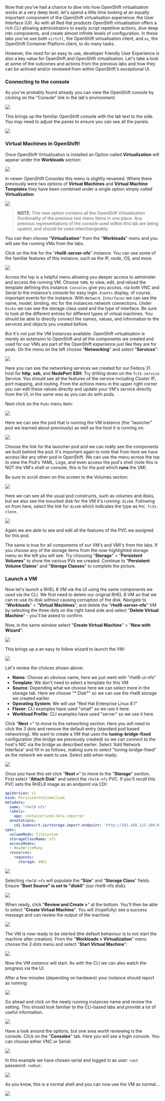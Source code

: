 Now that you've had a chance to dive into how OpenShift virtualisation works at a very deep level, let's spend a little time looking at an equally important component of the OpenShift virtualisation experience: the User Interface (UI). As with all Red Hat products OpenShift virtualisation offers a rich CLI allowing administrators to easily script repetitive actions, dive deep into components, and create almost infinite levels of configuration. In these labs you've use both `virtctl`, the OpenShift virtualisation client, and `oc`, the OpenShift Container Platform client, to do many tasks.

However, the need for an easy to use, developer friendly User Experience is also a key value for OpenShift and OpenShift virtualisation. Let's take a look at some of the outcomes and actions from the previous labs and how they can be achived and/or reviewed from within OpenShift's exceptional UI.

### Connecting to the console
As you've probably found already you can view the OpenShift console by clicking on the "Console" link in the lab's environment:

<img src="img/console-1.png"/>

This brings up the familiar OpenShift console with the lab text to the side. You may need to adjust the panes to ensure you can see all the panels.

<img src="img/console-2.png"/>

### Virtual Machines in OpenShift!

Once OpenShift Virtualization is installed an Option called **Virtualization** will appear under the **Workloads** section:

<img src="img/ocpvirt-dashboard.png"/>

In newer OpenShift Consoles this menu is slightly renamed. Where there previously were two options of **Virtual Machines** and **Virtual Machine Templates** they have been combined under a single option simply called **Virtualization**:

<img src="img/virt-45-console.png"/>

>**NOTE**: This new option contains all the OpenShift Virtualization finctionality of the previous two menu items in one place. Any previous representations of the console used within this lab are being upated, and should be used interchangeably.

You can then choose "**Virtualization**" from the "**Workloads**" menu and you will see the running VMs from the labs. 

Click on the link for the "**rhel8-server-nfs**" instance. You can see some of the familiar features of this instance, such as the IP, node, OS, and more.

<img src="img/console-4.png"/>

Across the top is a helpful menu allowing you deeper access to administer and access the running VM. Choose `YAML` to view, edit, and reload the template defining this instance. `Consoles` give you access, via both VNC and Serial to the instance's console for easy login. `Events` display, of course, important events for the instance. With `Network Interfaces` we can see the name, model, binding, etc for the instances network connections. Under `Disks` we can see the storage class used and the type of interface. Be sure to look at the different entries for different types of virtual machines. You should be able to directly connect the names, values, and information to the services and objects you created before.

But it's not just the VM instances available. OpenShift virtualisation is merely an extension to OpenShift and all the components we created and used for our VMs are part of the OpenShift experience just like they are for pods. On the menu on the left choose "**Networking**" and select "**Services**":

<img src="img/console-5.png"/>

Here you can see the networking services we created for our Fedora 31 host for **http**, **ssh**, and  **NodePort SSH**. Try drilling down on the `fc31-service` Service. You should see all the features of the service  including Cluster IP, port mapping, and routing. From the actions menu in the upper right corner you can edit these values directly and update your VM's service directly from the UI, in the same was as you can do with pods.

Next click on the `Pods` menu item:

<img src="img/console-6.png"/>

Here we can see the pod that is running the VM instance (the "launcher" pod we learned about previously) as well as the host it is running on:

<img src="img/console-7.png"/>

Choose the link for the launcher pod and we can really see the components we built behind the pod. It's important again to note that from here we have access like any other pod in OpenShift. We can use the menu across the top to view the Pod's YAML, Logs, and even access the pod's shell (note this is NOT the VM's shell or console, this is for the pod which **runs** the VM).

Be sure to scroll down on this screen to the Volumes section.

<img src="img/console-8.png"/>

Here we can see all the usual pod constructs, such as volumes and disks, but we also see the mounted disk for the VM it's running: `disk0`. Following on from here, select the link for `disk0` which indicates the type as `PVC fc31-clone`.

<img src="img/console-9.png"/>

Again we are able to see and edit all the features of the PVC we assigned for this pod.

The same is true for all components of our VM's and VMI's from the labs. If you choose any of the storage items from the now-highlighted storage menu on the left you will see. Try choosing "**Storage**" > "**Persistent Volumes**" to show the various PVs we created. Continue to "**Persistent Volume Claims**" and "**Storage Classes**" to complete the picture.



### Launch a VM

Now let's launch a RHEL 8 VM via the UI using the same components we used via the CLI. We first need to delete our original RHEL 8 VM so that we can re-use its disk without causing corruption of the disk. Navigate to "**Workloads**" > "**Virtual Machines**", and delete the "**rhel8-server-nfs**" VM by selecting the three dots on the right hand side and select "**Delete Virtual Machine**" - you'll be asked to confirm.

Now, in the same window select "**Create Virtual Machine**" > "**New with Wizard**":

<img src="img/console-10.png"/>



This brings up a an easy to follow wizard to launch the VM:

<img src="img/console-11.png"/>

Let's review the choices shown above:

* **Name**: Choose an obvious name, here we just went with "rhel8-ui-nfs"
* **Template**: We don't need to select a template for this VM
* **Source**: Depending what we choose here we can select more in the storage tab. Here we choose "* Disk*" so we can use the rhel8 storage we created earlier.
* **Operating System**: We will use "Red Hat Enterprise Linux 8.1"
* **Flavor**: CLI examples have used "small" so we use it here.
* **Workload Profile**: CLI examples have used "server" so we use it here.

Click "**Next** >" to move to the networking section. Here you will need to click the *3 dots* and remove the default entry (standard pod based networking). We want to create a VM that uses the **tuning-bridge-fixed** configuration (the bridge we previously created) so we can connect to the host's NIC via the bridge as described earlier. Select 'Add Network Interface' and fill in as follows, making sure to select "tuning-bridge-fixed" as the network we want to use. Select add when ready:

<img src="img/console-12.png"/>



Once you have this set click "**Next >**" to move to the "**Storage**" section. First select "**Attach Disk**" and select the `rhel8-nfs` PVC. If you'll recall this PVC sets the RHEL8 image as an endpoint via CDI:

~~~yaml
apiVersion: v1
kind: PersistentVolumeClaim
metadata:
  name: "rhel8-nfs"
  labels:
    app: containerized-data-importer
  annotations:
    cdi.kubevirt.io/storage.import.endpoint: "http://192.168.123.100:81/rhel8-kvm.img"
spec:
  volumeMode: Filesystem
  storageClassName: nfs
  accessModes:
  - ReadWriteMany
  resources:
    requests:
      storage: 40Gi
~~~

<img src="img/console-13.png"/>

Selecting `rhel8-nfs` will populate the "**Size**" and "**Storage Class**"  fields. Ensure "**Boot Source" is set to "disk0**" (our rhel8-nfs disk):

<img src="img/console-14.png"/>

When ready, click "**Review and Create >**" at the bottom. You'll then be able to select "**Create Virtual Machine**". You will (hopefully) see a success message and can review the output of the machine:

<img src="img/console-15.png"/>

The VM is now ready to be *started* (the default behaviour is to not start the machine after creation). From the "**Workloads > Virtualization**" menu choose the *3 dots* menu and select "**Start Virtual Machine**":

<img src="img/console-16.png"/>

Now the VM *instance* will start. As with the CLI we can also watch the progress via the UI.

After a few minutes (depending on hardware) your instance should report as running:

<img src="img/console-18.png"/>

Go ahead and click on the newly running instances name and review the setting. This should look familiar to the CLI-based labs and provide a lot of useful information.

<img src="img/console-19.png"/>

Have a look around the options, but one area worth reviewing is the console. Click on the "**Consoles**" tab. Here you will see a login console. You can choose either VNC or Serial:

<img src="img/console-21.png"/>

In this example we have chosen serial and logged in as user: `root` password: `redhat`:

<img src="img/console-20.png"/>

As you know, this is a normal shell and you can now use the VM as normal...

<img src="img/console-22.png"/>



